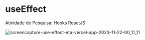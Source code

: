 # useEffect
Atividade de Pesquisa: Hooks ReactJS

![screencapture-use-effect-eta-vercel-app-2023-11-22-00_11_11](https://github.com/jessica-sobreira/useEffect/assets/117686537/ba6e7d6f-d595-4db7-8b8f-f47bf61f4be7)

